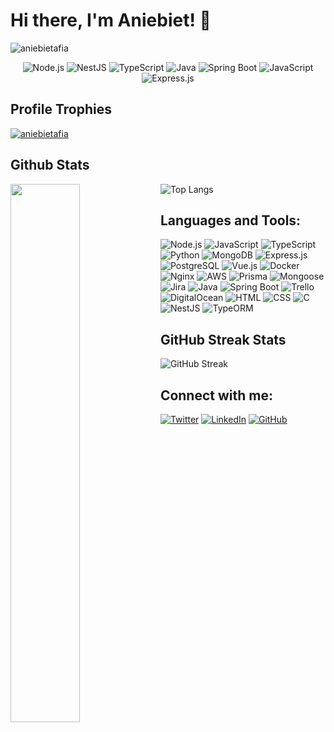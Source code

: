 # Hi there, I'm Aniebiet! 👋

<p align="left"> <img src="https://komarev.com/ghpvc/?username=aniebietafia&label=Profile%20views&color=0e75b6&style=flat" alt="aniebietafia" /> </p>

<div align="center">

  
  ![Node.js](https://img.shields.io/badge/Node.js-339933?style=for-the-badge&logo=nodedotjs&logoColor=white)
  ![NestJS](https://img.shields.io/badge/NestJS-E0234E?style=for-the-badge&logo=nestjs&logoColor=white)
  ![TypeScript](https://img.shields.io/badge/typescript-%23007ACC.svg?style=for-the-badge&logo=typescript&logoColor=white)
  ![Java](https://img.shields.io/badge/Java-007396?style=for-the-badge&logo=java&logoColor=white)
  ![Spring Boot](https://img.shields.io/badge/Spring%20Boot-6DB33F?style=for-the-badge&logo=springboot&logoColor=white)
  ![JavaScript](https://img.shields.io/badge/JavaScript-323330?style=for-the-badge&logo=javascript&logoColor=F7DF1E)
  ![Express.js](https://img.shields.io/badge/Express.js-000000?style=for-the-badge&logo=express&logoColor=white)

  
</div>

## Profile Trophies

<p align="left"> <a href="https://github.com/aniebietafia/github-profile-trophy"><img src="https://github-profile-trophy.vercel.app/?username=aniebietafia" alt="aniebietafia" /></a> </p>

## Github Stats

<div>
<img align="left" width="47%" src="https://github-readme-stats.vercel.app/api?username=aniebietafia&show_icons=true&theme=radical" />

![Top Langs](https://github-readme-stats.vercel.app/api/top-langs/?username=aniebietafia&langs_count=8&theme=radical&layout=compact)
</div>

## Languages and Tools:
![Node.js](https://img.shields.io/badge/Node.js-339933?style=for-the-badge&logo=nodedotjs&logoColor=white)
![JavaScript](https://img.shields.io/badge/JavaScript-323330?style=for-the-badge&logo=javascript&logoColor=F7DF1E)
![TypeScript](https://img.shields.io/badge/typescript-%23007ACC.svg?style=for-the-badge&logo=typescript&logoColor=white)
![Python](https://img.shields.io/badge/Python-FFD43B?style=for-the-badge&logo=python&logoColor=blue)
![MongoDB](https://img.shields.io/badge/MongoDB-4EA94B?style=for-the-badge&logo=mongodb&logoColor=white)
![Express.js](https://img.shields.io/badge/Express.js-000000?style=for-the-badge&logo=express&logoColor=white)
![PostgreSQL](https://img.shields.io/badge/PostgreSQL-336791?style=for-the-badge&logo=postgresql&logoColor=white)
![Vue.js](https://img.shields.io/badge/Vue.js-35495E?style=for-the-badge&logo=vue.js&logoColor=4FC08D)
![Docker](https://img.shields.io/badge/Docker-2496ED?style=for-the-badge&logo=docker&logoColor=white)
![Nginx](https://img.shields.io/badge/Nginx-009639?style=for-the-badge&logo=nginx&logoColor=white)
![AWS](https://img.shields.io/badge/AWS-232F3E?style=for-the-badge&logo=amazon-aws&logoColor=white)
![Prisma](https://img.shields.io/badge/Prisma-2D3748?style=for-the-badge&logo=prisma&logoColor=white)
![Mongoose](https://img.shields.io/badge/Mongoose-880000?style=for-the-badge&logo=mongoose&logoColor=white)
![Jira](https://img.shields.io/badge/Jira-0052CC?style=for-the-badge&logo=jira&logoColor=white)
![Java](https://img.shields.io/badge/Java-007396?style=for-the-badge&logo=java&logoColor=white)
![Spring Boot](https://img.shields.io/badge/Spring%20Boot-6DB33F?style=for-the-badge&logo=spring-boot&logoColor=white)
![Trello](https://img.shields.io/badge/Trello-0052CC?style=for-the-badge&logo=trello&logoColor=white)
![DigitalOcean](https://img.shields.io/badge/DigitalOcean-0080FF?style=for-the-badge&logo=digitalocean&logoColor=white)
![HTML](https://img.shields.io/badge/HTML-E34F26?style=for-the-badge&logo=html5&logoColor=white)
![CSS](https://img.shields.io/badge/CSS-1572B6?style=for-the-badge&logo=css3&logoColor=white)
![C](https://img.shields.io/badge/C-A8B9CC?style=for-the-badge&logo=c&logoColor=white)
![NestJS](https://img.shields.io/badge/NestJS-E0234E?style=for-the-badge&logo=nestjs&logoColor=white)
![TypeORM](https://img.shields.io/badge/TypeORM-262627?style=for-the-badge&logo=typeorm&logoColor=white)

## GitHub Streak Stats
![GitHub Streak](https://github-readme-streak-stats.herokuapp.com/?user=aniebietafia&theme=dark&hide_border=true&date_format=M%20j%5B%2C%20Y%5D)

## Connect with me:
[![Twitter](https://img.shields.io/badge/Twitter-1DA1F2?style=for-the-badge&logo=twitter&logoColor=white)](https://twitter.com/aniebietafia_)
[![LinkedIn](https://img.shields.io/badge/LinkedIn-0077B5?style=for-the-badge&logo=linkedin&logoColor=white)](https://linkedin.com/in/aniebietafia)
[![GitHub](https://img.shields.io/badge/GitHub-181717?style=for-the-badge&logo=github&logoColor=white)](https://github.com/aniebietafia)
